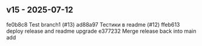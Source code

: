 ## v15 - 2025-07-12

fe0b8c8 Test branch1 (#13)
ad88a97 Тестики в readme (#12)
ffeb613 deploy release and readme upgrade
e377232  Merge release back into main add


